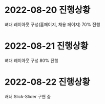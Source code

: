 # 2022-08-20  진행상황
뼈대 레이아웃 구성(홈페이지, 채용 페이지) 70% 진행

 # 2022-08-21  진행상황
뼈대 레이아웃 구성 80% 진행

 # 2022-08-22  진행상황
 배너 Slick-Slider 구현 중 
 

